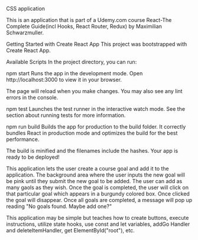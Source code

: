 

CSS application

This is an application that is part of a Udemy.com course React-The Complete Guide(incl Hooks, React Router, Redux)
by Maximilian Schwarzmuller.



Getting Started with Create React App
This project was bootstrapped with Create React App.

Available Scripts
In the project directory, you can run:

npm start
Runs the app in the development mode.
Open http://localhost:3000 to view it in your browser.

The page will reload when you make changes.
You may also see any lint errors in the console.

npm test
Launches the test runner in the interactive watch mode.
See the section about running tests for more information.

npm run build
Builds the app for production to the build folder.
It correctly bundles React in production mode and optimizes the build for the best performance.

The build is minified and the filenames include the hashes.
Your app is ready to be deployed!


This application lets the user create a course goal and add it to the application.
The background area where the user inputs the new goal will be pink until they submit the new goal to be added.
The user can add as many gaols as they wish.
Once the goal is completed, the user will click on that particular goal which appears in a burgundy colored box.
Once clicked the goal will disappear.
Once all goals are completed, a message will pop up reading "No goals found. Maybe add one?"

This application may be simple but teaches how to create buttons, execute instructions, utilize state hooks, use const and let variables, addGo Handler and deleteItemHandler, get ElementById("root"), etc.
